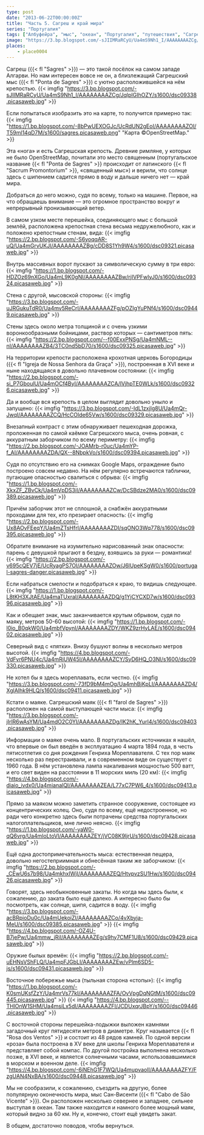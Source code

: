 ```yaml
---
type: post
date: "2013-06-22T00:00:00Z"
title: "Часть 5. Сагреш и край мира"
series: "Португалия"
tags: ["Албуфейра", "мыс", "океан", "Португалия", "путешествия", "Сагреш"]
image: "https://3.bp.blogspot.com/-sJIIMRaRCyU/Ua4mS9Nh1_I/AAAAAAAAZCg/JqlpIGIhOZY/s1600/dsc09338.picasaweb.jpg"
places:
    - place0004
---
```


Сагреш ({{< fl "Sagres" >}}) — это такой посёлок на самом западе Алгарви. Но нам интересен вовсе не он, а близлежащий Сагрешский мыс ({{< fl "Ponta de Sagres" >}}) с уютно расположившейся на нём крепостью.
{{< imgfig "https://3.bp.blogspot.com/-sJIIMRaRCyU/Ua4mS9Nh1_I/AAAAAAAAZCg/JqlpIGIhOZY/s1600/dsc09338.picasaweb.jpg" >}}

<!--more-->

Если попытаться изобразить это на карте, то получится примерно так:
{{< imgfig "https://1.bp.blogspot.com/-8bPwUEXOGJc/UcRdUN2gEoI/AAAAAAAAZOI/T59ml14qD7M/s1600/sagres.picasaweb.png" "Карта ©OpenStreetMap." >}}

Эта «нога» и есть Сагрешская крепость. Древние римляне, у которых не было OpenStreetMap, почитали это место священным (португальское название {{< fl "Ponta de Sagres" >}} происходит от латинского {{< fl "Sacrum Promontorium" >}}, «священный мыс») и верили, что солнце здесь с шипением садится прямо в воду и дальше ничего нет — край мира.

Добраться до него можно, судя по всему, только на машине. Первое, на что обращаешь внимание — это огромное пространство вокруг и непрерывный пронизывающий ветер.

В самом узком месте перешейка, соединяющего мыс с большой землёй, расположена крепостная стена весьма недружелюбного, как и положено крепостным стенам, вида:
{{< imgfig "https://2.bp.blogspot.com/-S6yoqqAR-uQ/Ua4mGrvUKJI/AAAAAAAAZBg/cDD8S1Yh9W4/s1600/dsc09321.picasaweb.jpg" >}}

Внутрь массивных ворот пускают за символическую сумму в три евро:
{{< imgfig "https://1.bp.blogspot.com/-HDZOz69nXGo/Ua4mL9K0gNI/AAAAAAAAZBw/rjIVPFwIyJ0/s1600/dsc09324.picasaweb.jpg" >}}

Стена с другой, мысовской стороны:
{{< imgfig "https://3.bp.blogspot.com/-uJRGukuTdR0/Ua4mv5ReCrI/AAAAAAAAZFg/pOZIgYuPNf4/s1600/dsc09449.picasaweb.jpg" >}}

Стены здесь около метра толщиной и с очень узкими воронкообразными бойницами, раствор которых — сантиметров пять:
{{< imgfig "https://2.bp.blogspot.com/--f00ExxPNSg/Ua4mNML--nI/AAAAAAAAZB4/3TC0nd5bD70/s1600/dsc09325.picasaweb.jpg" >}}

На территории крепости расположена крохотная церковь Богородицы ({{< fl "Igreja de Nossa Senhora da Graça" >}}), построенная в XVI веке и ныне находящаяся в довольно плачевном состоянии:
{{< imgfig "https://2.bp.blogspot.com/-si_P7GboulU/Ua4mOCf4ByI/AAAAAAAAZCA/lVjhpTE0WLk/s1600/dsc09326.picasaweb.jpg" >}}

Да и вообще вся крепость в целом выглядит довольно уныло и запущено:
{{< imgfig "https://3.bp.blogspot.com/-IdL1zxjIg8U/Ua4mQr-JwqI/AAAAAAAAZCQ/HcCOlde65Vw/s1600/dsc09329.picasaweb.jpg" >}}

Внезапный контраст с этим обнаруживает пешеходная дорожка, проложенная по самой каёмке Сагрешского мыса, очень ровная, с аккуратным заборчиком по всему периметру:
{{< imgfig "https://2.bp.blogspot.com/-JOAMrb-r0uc/Ua4mYP-f_AI/AAAAAAAAZDA/QX--8NbpkVo/s1600/dsc09394.picasaweb.jpg" >}}

Судя по отсутствию его на снимках Google Maps, ограждение было построено совсем недавно. На нём регулярно встречаются таблички, пугающие опасностью свалиться с обрыва:
{{< imgfig "https://1.bp.blogspot.com/-XkxZF_ZBvCk/Ua4mVpDS3iI/AAAAAAAAZCw/DcSBdze2MA0/s1600/dsc09389.picasaweb.jpg" >}}

Причём заборчик этот не сплошной, а снабжён аккуратными проходами для тех, кто презирает опасность:
{{< imgfig "https://2.bp.blogspot.com/-Ux8AOvFEeqY/Ua4mZTsHfrI/AAAAAAAAZDI/sqONO3Wq778/s1600/dsc09395.picasaweb.jpg" >}}

Обратите внимание на изумительно нарисованный знак опасности: парень с девушкой прыгают в бездну, взявшись за руки — романтика!
{{< imgfig "https://2.bp.blogspot.com/-v695cQEV7jE/UcRyagPS7OI/AAAAAAAAZOw/J6lUpeKSgW0/s1600/portugal-sagres-danger.picasaweb.jpg" >}}

Если набраться смелости и подобраться к краю, то видишь следующее.
{{< imgfig "https://1.bp.blogspot.com/-L8tKH3XJtAE/Ua4maTUxraI/AAAAAAAAZDQ/g1YjCYCXD7w/s1600/dsc09396.picasaweb.jpg" >}}

Как и обещает знак, мыс заканчивается крутым обрывом, судя по маяку, метров 50-60 высотой:
{{< imgfig "https://1.bp.blogspot.com/-l0io_B0qkW0/Ua4mbfVpynI/AAAAAAAAZDY/WKZ9zrHyLAE/s1600/dsc09402.picasaweb.jpg" >}}

Северный вид с «пятки». Внизу бушуют волны в несколько метров высотой.
{{< imgfig "https://4.bp.blogspot.com/-VdFvr6PNU4c/Ua4mRiUW45I/AAAAAAAAZCY/SyD6HQ_O3NI/s1600/dsc09330.picasaweb.jpg" >}}

Не хотел бы я здесь мореплавать, если честно.
{{< imgfig "https://3.bp.blogspot.com/-73fD9bM4mOg/Ua4mhBjKpLI/AAAAAAAAZD4/XglAIhk9HLQ/s1600/dsc09411.picasaweb.jpg" >}}

Кстати о маяке. Сагрешский маяк ({{< fl "farol de Sagres" >}}) расположен на самой выступающей части мыса:
{{< imgfig "https://3.bp.blogspot.com/-jIrlR6wAsYM/Ua4mdO2C0YI/AAAAAAAAZDg/IK2hK_YurI4/s1600/dsc09403.picasaweb.jpg" >}}

Информации о маяке очень мало. В португальских источниках я нашёл, что впервые он был введён в эксплуатацию 4 марта 1894 года, в честь пятисотлетия со дня рождения Генриха Мореплавателя. С тех пор маяк несколько раз перестраивали, и в современном виде он существует с 1960 года. В нём установлена лампа накаливания мощностью 500 ватт, и его свет виден на расстоянии в 11 морских миль (20 км):
{{< imgfig "https://4.bp.blogspot.com/-diaio_ivdx0/Ua4mianalQI/AAAAAAAAZEA/L77xC7PW6_4/s1600/dsc09413.picasaweb.jpg" >}}

Прямо за маяком можно заметить странное сооружение, состоящее из концентрических колец. Оно, судя по всему, ещё недостроенное, но ради чего конкретно здесь были потрачены средства португальских налогоплательщиков, мне лично неясно.
{{< imgfig "https://1.bp.blogspot.com/-yaW0-qQ6vrg/Ua4mloLtoVI/AAAAAAAAZEY/jVC08K9ljrU/s1600/dsc09428.picasaweb.jpg" >}}

Ещё одна достопримечательность мыса: естественная пещера, довольно негостеприимная и обнесённая таким же заборчиком:
{{< imgfig "https://2.bp.blogspot.com/-_CEwU6s7b98/Ua4mkhxIWjI/AAAAAAAAZEQ/HtvpvzSU1Hw/s1600/dsc09426.picasaweb.jpg" >}}

Говорят, здесь необыкновенные закаты. Но когда мы здесь были, к сожалению, до заката было ещё далеко. А интересно было бы посмотреть, как солнце, шипя, садится в воду.
{{< imgfig "https://3.bp.blogspot.com/-acBRpioDu0c/Ua4mUekoiZI/AAAAAAAAZCo/4vXbyja-MeU/s1600/dsc09385.picasaweb.jpg" >}}
{{< imgfig "https://4.bp.blogspot.com/-OZ4U-B7jePw/Ua4mmw_jRiI/AAAAAAAAZEg/s9hy7CMF1U8/s1600/dsc09429.picasaweb.jpg" >}}

Оружие былых времён:
{{< imgfig "https://2.bp.blogspot.com/-uEHNsVShFLQ/Ua4mpFJGbLI/AAAAAAAAZEw/vPlm6SD5-js/s1600/dsc09431.picasaweb.jpg" >}}

Восточное побережье мыса (тыльная сторона «стопы»):
{{< imgfig "https://1.bp.blogspot.com/-K0smUKsfZzY/Ua4mrVs77kI/AAAAAAAAZFA/OvVpgDqNGtM/s1600/dsc09445.picasaweb.jpg" >}}
{{< imgfig "https://4.bp.blogspot.com/--THlOnW1SHM/Ua4msiLx5dI/AAAAAAAAZFI/JCDUxqrJBpY/s1600/dsc09446.picasaweb.jpg" >}}

С восточной стороны перешейка-лодыжки выложен камнями загадочный круг пятидесяти метров в диаметре. Круг называется {{< fl "Rosa dos Ventos" >}} и состоит из 48 рядов камней. По одной версии «роза» была построена в XV веке для школы Генриха Мореплавателя и представляет собой компас. По другой постройка выполнена несколько позже, в XVI веке, и является солнечными часами, использовавшимися в морском и военном деле.
{{< imgfig "https://4.bp.blogspot.com/-6iNEhG1F7WQ/Ua4mupvaolI/AAAAAAAAZFY/FzgUAN4NxBA/s1600/dsc09448.picasaweb.jpg" >}}

Мы не сообразили, к сожалению, съездить на другую, более популярную оконечность мира, мыс Сан-Висенти ({{< fl "Cabo de São Vicente" >}}). Он расположен несколько севернее и западнее, сильнее выступая в океан. Там также находится и намного более мощный маяк, который видно за 60 км. Ну и, конечно, стоит ещё увидеть закат.

В общем, достаточно поводов, чтобы вернуться.
